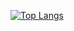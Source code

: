 [![Top Langs](https://github-readme-stats-tweak.vercel.app/api/top-langs/?username=discapes&size_weight=0&count_weight=1&first=9&field=PUSHED_AT)](https://github.com/anuraghazra/github-readme-stats)
